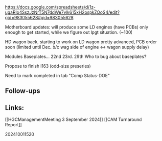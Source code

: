 https://docs.google.com/spreadsheets/d/1z-ugaRIo4SszJzNrT5N7ddWe7vlk615xH2ospkZQoS4/edit?gid=983055628#gid=983055628

Motherboard updates: will produce some LD engines (have PCBs) only enough to get started, while we figure out lpgt situation.  (~100)

HD wagon back, starting to work on
LD wagon pretty advanced, PCB order soon (limited until Dec. b/c wag side of engine <-> wagon supply delay)

Modules Baseplates... 22nd 23rd. 29th
Who to bug about baseplates?

Propose to finish l163 (odd-size preseries)

Need to mark completed in tab "Comp Status-DOE" 
## Follow-ups


## Links: 

[[HGCManagementMeeting 3 September 2024]]
[[CAM Turnaround Report]]


202410011520

